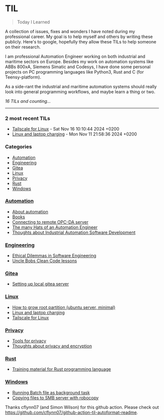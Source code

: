 # TIL
> Today I Learned

A collection of issues, fixes and wonders I have noted during my professional
career. My goal is to help myself and others by writing these publicly. Here's
to google, hopefully they allow these TILs to help someone on their research.

I am professional Automation Engineer working on both industrial and maritime
sectors on Europe. Besides my work on automation systems like ABBs 800xA,
Siemens Simatic and Codesys, I have done some personal projects on PC programming
languages like Python3, Rust and C (for Teensy-platform).

As a side-rant the industrial and maritime automation systems should really
look into general programming workflows, and maybe learn a thing or two.


_16 TILs and counting..._

---

### 2 most recent TILs

- [Tailscale for Linux](Linux/tailscale.md) - Sat Nov 16 10:10:44 2024 +0200
- [Linux and laptop charging](Linux/laptop-battery.md) - Mon Nov 11 21:58:36 2024 +0200

### Categories

- [Automation](#Automation)
- [Engineering](#Engineering)
- [Gitea](#Gitea)
- [Linux](#Linux)
- [Privacy](#Privacy)
- [Rust](#Rust)
- [Windows](#Windows)

### [Automation](#Automation)
- [About automation](Automation/about.md)
- [Books](Automation/books.md)
- [Connecting to remote OPC-DA server](Automation/connecting-to-remote-opcda-server.md)
- [The many Hats of an Automation Engineer](Automation/many-hats-of-automation-engineer.md)
- [Thoughts about Industrial Automation Software Development](Automation/thoughts-about-software-development.md)

### [Engineering](#Engineering)
- [Ethical Dilemmas in Software Engineering](Engineering/ethical-dilemmas-in-engineering.md)
- [Uncle Bobs Clean Code lessons](Engineering/uncle-bob-clean-code.md)

### [Gitea](#Gitea)
- [Setting up local gitea server](Gitea/setting-up-local-gitea-server.md)

### [Linux](#Linux)
- [How to grow root partition (ubuntu server, minimal)](Linux/grow-root-partition.md)
- [Linux and laptop charging](Linux/laptop-battery.md)
- [Tailscale for Linux](Linux/tailscale.md)

### [Privacy](#Privacy)
- [Tools for privacy](Privacy/privacy-tools.md)
- [Thoughts about privacy and encryption](Privacy/thoughts-privacy-encryption.md)

### [Rust](#Rust)
- [Training material for Rust programming language](Rust/training-material.md)

### [Windows](#Windows)
- [Running Batch file as background task](Windows/Configure-batch-as-background-task.md)
- [Copying files to SMB server with robocopy](Windows/robocopy-file-backup.md)

Thanks cflynn07 (and Simon Wilson) for this github action. Please check out https://github.com/cflynn07/github-action-til-autoformat-readme.

